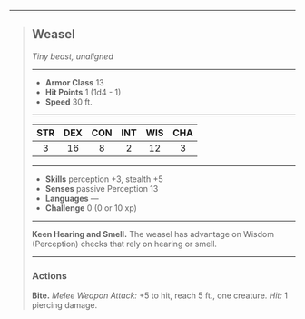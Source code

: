 ***
> ## Weasel
> *Tiny beast, unaligned*
> 
> ***
> 
> - **Armor Class** 13
> - **Hit Points** 1 (1d4 - 1)
> - **Speed** 30 ft.
> 
> ***
> 
> |STR|DEX|CON|INT|WIS|CHA|
> |:---:|:---:|:---:|:---:|:---:|:---:|
> |3|16|8|2|12|3|
> 
> ***
> 
> - **Skills** perception +3, stealth +5
> - **Senses** passive Perception 13
> - **Languages** —
> - **Challenge** 0 (0 or 10 xp)
> 
> ***
> 
> **Keen Hearing and Smell.** The weasel has advantage on Wisdom (Perception) checks that rely on hearing or smell.
> 
> ***
> 
> ### Actions
> **Bite.** *Melee Weapon Attack:* +5 to hit, reach 5 ft., one creature. *Hit:* 1 piercing damage.